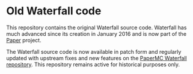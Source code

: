 # Old Waterfall code

This repository contains the original Waterfall source code. Waterfall has much advanced
since its creation in January 2016 and is now part of the [Paper](https://papermc.io)
project.

The Waterfall source code is now available in patch form and regularly updated with
upstream fixes and new features on the [PaperMC Waterfall repository](https://github.com/PaperMC/Waterfall).
This repository remains active for historical purposes only.
